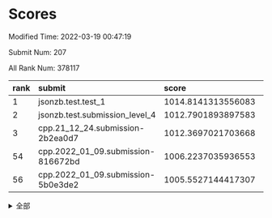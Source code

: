 # Scores

Modified Time: 2022-03-19 00:47:19

Submit Num: 207

All Rank Num: 378117

| rank |               submit               |       score        |       sigma        | pk_num |
| :--- | :--------------------------------- | :----------------- | :----------------- | :----- |
| 1    | jsonzb.test.test_1                 | 1014.8141313556083 | 0.8446387041968337 | 7306   |
| 2    | jsonzb.test.submission_level_4     | 1012.7901893897583 | 0.7967483460781221 | 7311   |
| 3    | cpp.21_12_24.submission-2b2ea0d7   | 1012.3697021703668 | 0.7875909443035943 | 7310   |
| 54   | cpp.2022_01_09.submission-816672bd | 1006.2237035936553 | 0.7305848491062967 | 7305   |
| 56   | cpp.2022_01_09.submission-5b0e3de2 | 1005.5527144417307 | 0.7185827007039026 | 7302   |


<details>
<summary>全部</summary>

| rank |                 submit                 |       score        |       sigma        | pk_num |
| :--- | :------------------------------------- | :----------------- | :----------------- | :----- |
| 1    | jsonzb.test.test_1                     | 1014.8141313556083 | 0.8446387041968337 | 7306   |
| 2    | jsonzb.test.submission_level_4         | 1012.7901893897583 | 0.7967483460781221 | 7311   |
| 3    | cpp.21_12_24.submission-2b2ea0d7       | 1012.3697021703668 | 0.7875909443035943 | 7310   |
| 4    | gobigger.level_3.submission_level_3_36 | 1011.8521248180373 | 0.8072737843781047 | 7306   |
| 5    | gobigger.level_3.submission_level_3_24 | 1011.6518381310301 | 0.7505758762594082 | 7307   |
| 6    | gobigger.level_3.submission_level_3_14 | 1011.4567272319132 | 0.7710062416489456 | 7303   |
| 7    | gobigger.level_3.submission_level_3_33 | 1010.9393614384486 | 0.7582472080689507 | 7307   |
| 8    | gobigger.level_3.submission_level_3_25 | 1010.9168314984533 | 0.7745036980668983 | 7306   |
| 9    | gobigger.level_3.submission_level_3_0  | 1010.905857160917  | 0.7465110325143901 | 7311   |
| 10   | gobigger.level_3.submission_level_3_6  | 1010.7770818029272 | 0.7551794952098143 | 7310   |
| 11   | gobigger.level_3.submission_level_3_11 | 1010.7450773726139 | 0.7799671294544465 | 7301   |
| 12   | gobigger.level_3.submission_level_3_38 | 1010.7403859387822 | 0.7593096230761212 | 7300   |
| 13   | gobigger.level_3.submission_level_3_18 | 1010.7258493544738 | 0.7440609731402895 | 7307   |
| 14   | gobigger.level_3.submission_level_3_16 | 1010.7202914581422 | 0.7704705168895168 | 7306   |
| 15   | gobigger.level_3.submission_level_3_37 | 1010.6893189046293 | 0.762345697397985  | 7304   |
| 16   | gobigger.level_3.submission_level_3_3  | 1010.6261676439804 | 0.7685938405846655 | 7309   |
| 17   | gobigger.level_3.submission_level_3_28 | 1010.5476939834351 | 0.7763860861583245 | 7302   |
| 18   | gobigger.level_3.submission_level_3_7  | 1010.5173388493913 | 0.7706577736757522 | 7308   |
| 19   | gobigger.level_3.submission_level_3_21 | 1010.4746018667669 | 0.7524257007230414 | 7311   |
| 20   | gobigger.level_3.submission_level_3_42 | 1010.4686090083528 | 0.7637740817409534 | 7306   |
| 21   | gobigger.level_3.submission_level_3_26 | 1010.4350508203694 | 0.7683790404006243 | 7307   |
| 22   | gobigger.level_3.submission_level_3_46 | 1010.4084752093419 | 0.7734335031092099 | 7302   |
| 23   | gobigger.level_3.submission_level_3_22 | 1010.3675903787691 | 0.7577718108353476 | 7306   |
| 24   | gobigger.level_3.submission_level_3_9  | 1010.298274572036  | 0.7631028734351334 | 7302   |
| 25   | gobigger.level_3.submission_level_3_17 | 1010.2023026924043 | 0.7604431289564303 | 7300   |
| 26   | gobigger.level_3.submission_level_3_44 | 1010.1578938061353 | 0.8015152668053582 | 7308   |
| 27   | gobigger.level_3.submission_level_3_20 | 1010.007685091433  | 0.754351910538493  | 7307   |
| 28   | gobigger.level_3.submission_level_3_39 | 1009.9843361998282 | 0.7914701474288773 | 7311   |
| 29   | gobigger.level_3.submission_level_3_5  | 1009.9667104438139 | 0.7525887543133226 | 7305   |
| 30   | gobigger.level_3.submission_level_3_13 | 1009.9365161461143 | 0.7502286996734182 | 7305   |
| 31   | gobigger.level_3.submission_level_3_47 | 1009.9281472262813 | 0.7460086056674577 | 7300   |
| 32   | gobigger.level_3.submission_level_3_10 | 1009.9051655946869 | 0.7581875459570222 | 7307   |
| 33   | gobigger.level_3.submission_level_3_8  | 1009.8611579686514 | 0.7478455523922264 | 7305   |
| 34   | gobigger.level_3.submission_level_3_34 | 1009.8272506319447 | 0.7523868862834799 | 7308   |
| 35   | gobigger.level_3.submission_level_3_49 | 1009.7287405147905 | 0.7626274441636103 | 7309   |
| 36   | gobigger.level_3.submission_level_3_40 | 1009.7022841636262 | 0.7559106855035805 | 7311   |
| 37   | gobigger.level_3.submission_level_3_29 | 1009.6268552242819 | 0.7617391164719547 | 7305   |
| 38   | gobigger.level_3.submission_level_3_31 | 1009.6249990196268 | 0.7543648581599826 | 7309   |
| 39   | gobigger.level_3.submission_level_3_2  | 1009.5898150540846 | 0.7637264641988024 | 7308   |
| 40   | gobigger.level_3.submission_level_3_23 | 1009.5888358102804 | 0.7600548706338182 | 7304   |
| 41   | gobigger.level_3.submission_level_3_12 | 1009.4031400369198 | 0.743362072848243  | 7307   |
| 42   | gobigger.level_3.submission_level_3_41 | 1009.382933585284  | 0.7324064985821541 | 7306   |
| 43   | gobigger.level_3.submission_level_3_32 | 1009.3483741099199 | 0.7451912414194404 | 7306   |
| 44   | gobigger.level_3.submission_level_3_15 | 1009.3430469035571 | 0.7438697437578324 | 7309   |
| 45   | gobigger.level_3.submission_level_3_35 | 1009.2286696708562 | 0.7415713023433588 | 7311   |
| 46   | gobigger.level_3.submission_level_3_43 | 1009.2276268512811 | 0.761945154329918  | 7306   |
| 47   | gobigger.level_3.submission_level_3_1  | 1009.2165500286544 | 0.758259880167747  | 7305   |
| 48   | gobigger.level_3.submission_level_3_27 | 1009.2105502149269 | 0.7405511964002572 | 7306   |
| 49   | gobigger.level_3.submission_level_3_45 | 1009.0857943070874 | 0.7437630032895016 | 7307   |
| 50   | gobigger.level_3.submission_level_3_30 | 1009.0341851788162 | 0.7434214408408855 | 7306   |
| 51   | gobigger.level_3.submission_level_3_48 | 1008.8709066697054 | 0.7448427375083158 | 7306   |
| 52   | gobigger.level_3.submission_level_3_19 | 1008.8659728519847 | 0.7446895802230992 | 7300   |
| 53   | gobigger.level_3.submission_level_3_4  | 1008.4090574959752 | 0.743858492356328  | 7306   |
| 54   | cpp.2022_01_09.submission-816672bd     | 1006.2237035936553 | 0.7305848491062967 | 7305   |
| 55   | gobigger.level_1.submission_level_1_2  | 1005.6937339639769 | 0.7196412094936396 | 7306   |
| 56   | cpp.2022_01_09.submission-5b0e3de2     | 1005.5527144417307 | 0.7185827007039026 | 7302   |
| 57   | gobigger.level_1.submission_level_1_37 | 1004.9935361655821 | 0.7232962990441756 | 7308   |
| 58   | gobigger.level_1.submission_level_1_32 | 1004.7154311417293 | 0.7306113966738094 | 7307   |
| 59   | gobigger.level_1.submission_level_1_5  | 1004.6948724807672 | 0.747411044729319  | 7306   |
| 60   | gobigger.level_1.submission_level_1_45 | 1004.2952663946465 | 0.7269206682408661 | 7310   |
| 61   | gobigger.level_1.submission_level_1_20 | 1004.270737237706  | 0.742356972571616  | 7305   |
| 62   | gobigger.level_1.submission_level_1_28 | 1004.1739192937112 | 0.7211287547863949 | 7309   |
| 63   | gobigger.level_1.submission_level_1_18 | 1004.1163894791237 | 0.7190311543372603 | 7307   |
| 64   | gobigger.level_1.submission_level_1_15 | 1003.9648324006137 | 0.7013385900198852 | 7306   |
| 65   | gobigger.level_1.submission_level_1_49 | 1003.9474680672863 | 0.7185253170680147 | 7303   |
| 66   | gobigger.level_1.submission_level_1_26 | 1003.9193996029189 | 0.720643339897717  | 7306   |
| 67   | gobigger.level_1.submission_level_1_44 | 1003.918231097269  | 0.7226944541590217 | 7307   |
| 68   | gobigger.level_1.submission_level_1_48 | 1003.8659639196452 | 0.7139354778832528 | 7308   |
| 69   | gobigger.level_1.submission_level_1_43 | 1003.8473199430233 | 0.7205602040716887 | 7309   |
| 70   | gobigger.level_1.submission_level_1_39 | 1003.801181819981  | 0.7257504146569761 | 7305   |
| 71   | gobigger.level_1.submission_level_1_46 | 1003.7748588721325 | 0.7169181402105482 | 7309   |
| 72   | gobigger.level_1.submission_level_1_19 | 1003.6547483837542 | 0.716229443908451  | 7305   |
| 73   | gobigger.level_1.submission_level_1_36 | 1003.6109081582476 | 0.7212036081573155 | 7307   |
| 74   | gobigger.level_1.submission_level_1_30 | 1003.5839739790604 | 0.7173086935148678 | 7307   |
| 75   | gobigger.level_1.submission_level_1_17 | 1003.557014588921  | 0.7105577526424102 | 7302   |
| 76   | gobigger.level_1.submission_level_1_33 | 1003.5448808120287 | 0.7097068712933956 | 7310   |
| 77   | gobigger.level_1.submission_level_1_10 | 1003.5397272824763 | 0.7189629953029424 | 7307   |
| 78   | gobigger.level_1.submission_level_1_16 | 1003.5322958026621 | 0.7238463576723854 | 7311   |
| 79   | gobigger.level_1.submission_level_1_21 | 1003.474707469074  | 0.7213033455527612 | 7306   |
| 80   | gobigger.level_1.submission_level_1_14 | 1003.3932352495144 | 0.7154910401191676 | 7308   |
| 81   | gobigger.level_1.submission_level_1_22 | 1003.3734829398802 | 0.7196572415853113 | 7307   |
| 82   | gobigger.level_1.submission_level_1_27 | 1003.3079175209795 | 0.706473444584273  | 7308   |
| 83   | gobigger.level_1.submission_level_1_35 | 1003.2802707867986 | 0.7188569452539069 | 7308   |
| 84   | gobigger.level_1.submission_level_1_40 | 1003.2500831088506 | 0.7061416208826384 | 7300   |
| 85   | gobigger.level_1.submission_level_1_34 | 1003.2413237093867 | 0.7174883631225298 | 7308   |
| 86   | gobigger.level_1.submission_level_1_8  | 1003.230651990344  | 0.7206819366009068 | 7305   |
| 87   | gobigger.level_1.submission_level_1_0  | 1003.226444432652  | 0.7133808598766123 | 7307   |
| 88   | gobigger.level_1.submission_level_1_38 | 1003.1137914496435 | 0.7252565756386602 | 7305   |
| 89   | gobigger.level_1.submission_level_1_31 | 1003.111810436984  | 0.7189229661634706 | 7303   |
| 90   | gobigger.level_1.submission_level_1_7  | 1003.0402413998004 | 0.7095693059451137 | 7307   |
| 91   | gobigger.level_1.submission_level_1_9  | 1002.9633928879383 | 0.7056978239571561 | 7309   |
| 92   | gobigger.level_1.submission_level_1_6  | 1002.9184884257194 | 0.720750021766655  | 7312   |
| 93   | gobigger.level_1.submission_level_1_25 | 1002.8904395602558 | 0.731895976965283  | 7305   |
| 94   | gobigger.level_1.submission_level_1_11 | 1002.772776424726  | 0.7079311974455003 | 7312   |
| 95   | gobigger.level_1.submission_level_1_41 | 1002.7709419130106 | 0.7155573485484915 | 7307   |
| 96   | gobigger.level_1.submission_level_1_12 | 1002.6737344695099 | 0.7095859256027448 | 7304   |
| 97   | gobigger.level_1.submission_level_1_24 | 1002.6568783406972 | 0.7140478862025986 | 7308   |
| 98   | gobigger.level_1.submission_level_1_13 | 1002.6405716509752 | 0.7160522933382619 | 7310   |
| 99   | gobigger.level_1.submission_level_1_47 | 1002.6317554590032 | 0.715019741260844  | 7306   |
| 100  | gobigger.level_1.submission_level_1_1  | 1002.6156882719554 | 0.7159218569338308 | 7311   |
| 101  | gobigger.level_1.submission_level_1_3  | 1002.5242961151843 | 0.7204333224502109 | 7305   |
| 102  | gobigger.level_1.submission_level_1_42 | 1002.4589355852435 | 0.7097285717655207 | 7308   |
| 103  | gobigger.level_1.submission_level_1_23 | 1002.3370872610906 | 0.7127442556291965 | 7306   |
| 104  | gobigger.level_1.submission_level_1_29 | 1002.132430874529  | 0.7077584528927061 | 7308   |
| 105  | gobigger.level_1.submission_level_1_4  | 1002.0373881308342 | 0.7114633776848499 | 7311   |
| 106  | gobigger.random.submission_random_49   | 997.6846760351439  | 0.7032266906332817 | 7305   |
| 107  | gobigger.random.submission_random_42   | 997.6446911876675  | 0.7089354862561912 | 7306   |
| 108  | gobigger.random.submission_random_11   | 996.8626435125078  | 0.7048280697859266 | 7302   |
| 109  | gobigger.random.submission_random_0    | 996.834483134084   | 0.7172435613869702 | 7302   |
| 110  | gobigger.random.submission_random_6    | 996.7992868173259  | 0.7215913044889742 | 7307   |
| 111  | gobigger.random.submission_random_5    | 996.7397321074208  | 0.6979948275857444 | 7310   |
| 112  | gobigger.random.submission_random_36   | 996.6067881602584  | 0.705572653795227  | 7308   |
| 113  | gobigger.random.submission_random_31   | 996.514736303419   | 0.7072205674432487 | 7308   |
| 114  | gobigger.random.submission_random_27   | 996.4897522831906  | 0.7245620613955148 | 7312   |
| 115  | gobigger.random.submission_random_34   | 996.3846238693839  | 0.7192891791469221 | 7302   |
| 116  | gobigger.random.submission_random_39   | 996.3543470199817  | 0.7000782764683937 | 7308   |
| 117  | gobigger.random.submission_random_18   | 996.3176023791809  | 0.7046705616555322 | 7311   |
| 118  | gobigger.random.submission_random_44   | 996.2917502663333  | 0.7176313871594825 | 7306   |
| 119  | gobigger.random.submission_random_12   | 996.2452329470792  | 0.7037571245463192 | 7305   |
| 120  | gobigger.random.submission_random_30   | 996.2039822651033  | 0.7207832130460698 | 7306   |
| 121  | gobigger.random.submission_random_47   | 996.1933037910072  | 0.7102680301452979 | 7302   |
| 122  | gobigger.random.submission_random_37   | 996.1094701491232  | 0.7072809688891685 | 7304   |
| 123  | gobigger.random.submission_random_45   | 996.0772550872234  | 0.7097888497111328 | 7308   |
| 124  | gobigger.random.submission_random_23   | 995.9737248156658  | 0.7083715118945451 | 7311   |
| 125  | gobigger.random.submission_random_25   | 995.9689419788219  | 0.7251035220216586 | 7307   |
| 126  | gobigger.random.submission_random_28   | 995.9630427994853  | 0.7095014500722594 | 7309   |
| 127  | gobigger.random.submission_random_40   | 995.9599251399475  | 0.704105064741733  | 7305   |
| 128  | gobigger.random.submission_random_2    | 995.9046897550222  | 0.7297150357431456 | 7310   |
| 129  | gobigger.random.submission_random_17   | 995.881201919013   | 0.7104587228594469 | 7306   |
| 130  | gobigger.random.submission_random_26   | 995.8295092669285  | 0.7210182741668123 | 7307   |
| 131  | gobigger.random.submission_random_15   | 995.798829099653   | 0.7140987784687757 | 7305   |
| 132  | gobigger.random.submission_random_32   | 995.7914503631141  | 0.7120447918060334 | 7305   |
| 133  | gobigger.random.submission_random_4    | 995.77741988954    | 0.731281228329864  | 7306   |
| 134  | gobigger.random.submission_random_29   | 995.7053313811807  | 0.7310542217756122 | 7312   |
| 135  | gobigger.random.submission_random_16   | 995.702982063766   | 0.7223584687749548 | 7307   |
| 136  | gobigger.random.submission_random_7    | 995.6744292929326  | 0.7033497942053621 | 7306   |
| 137  | gobigger.random.submission_random_9    | 995.6719614818081  | 0.7180703505083701 | 7306   |
| 138  | gobigger.random.submission_random_3    | 995.6647602096778  | 0.7059066315666335 | 7307   |
| 139  | gobigger.random.submission_random_48   | 995.6349259887495  | 0.7198763738037987 | 7305   |
| 140  | gobigger.random.submission_random_46   | 995.5722901980946  | 0.7244457384017174 | 7312   |
| 141  | gobigger.random.submission_random_14   | 995.5649414971496  | 0.7143575495082601 | 7308   |
| 142  | gobigger.random.submission_random_35   | 995.5464439083264  | 0.7149906169436451 | 7305   |
| 143  | gobigger.random.submission_random_13   | 995.534117532216   | 0.6988761771489106 | 7304   |
| 144  | gobigger.random.submission_random_38   | 995.532816402111   | 0.7076903620081616 | 7307   |
| 145  | gobigger.random.submission_random_24   | 995.5010641036677  | 0.7277248748715853 | 7304   |
| 146  | gobigger.random.submission_random_22   | 995.4471567238131  | 0.7145728564680537 | 7310   |
| 147  | gobigger.random.submission_random_43   | 995.3066919469946  | 0.7175769790717471 | 7302   |
| 148  | gobigger.random.submission_random_8    | 995.226865766675   | 0.7153258884680611 | 7309   |
| 149  | gobigger.random.submission_random_10   | 995.2241742803535  | 0.7088530800075034 | 7305   |
| 150  | gobigger.random.submission_random_41   | 995.1828106480241  | 0.7070884510479074 | 7306   |
| 151  | gobigger.random.submission_random_21   | 995.1584388073454  | 0.7129200746995903 | 7304   |
| 152  | gobigger.random.submission_random_20   | 995.0639250578216  | 0.7174632501546235 | 7307   |
| 153  | gobigger.random.submission_random_19   | 995.0214843656277  | 0.7270746667213046 | 7305   |
| 154  | gobigger.random.submission_random_33   | 994.834055855023   | 0.7250772808948551 | 7310   |
| 155  | gobigger.random.submission_random_1    | 994.8039797639558  | 0.7009455332604188 | 7306   |
| 156  | gobigger.level_2.submission_level_2_14 | 993.9565691153921  | 0.7299448953152131 | 7303   |
| 157  | gobigger.level_2.submission_level_2_0  | 993.7578201418937  | 0.7288721820617602 | 7309   |
| 158  | gobigger.level_2.submission_level_2_10 | 993.2067972473402  | 0.732420041537337  | 7306   |
| 159  | gobigger.level_2.submission_level_2_35 | 993.1960804674845  | 0.7390750009264605 | 7308   |
| 160  | gobigger.level_2.submission_level_2_13 | 993.0604198624095  | 0.7305819040302511 | 7302   |
| 161  | gobigger.level_2.submission_level_2_26 | 992.9179818788593  | 0.7459336712922569 | 7305   |
| 162  | gobigger.level_2.submission_level_2_39 | 992.8872790705565  | 0.749044016203152  | 7304   |
| 163  | gobigger.level_2.submission_level_2_43 | 992.8212181132478  | 0.7358425035008114 | 7308   |
| 164  | gobigger.level_2.submission_level_2_17 | 992.7422764358282  | 0.7523395937444783 | 7305   |
| 165  | gobigger.level_2.submission_level_2_6  | 992.5788521646398  | 0.7601239616781489 | 7310   |
| 166  | gobigger.level_2.submission_level_2_46 | 992.5597892629421  | 0.7451452254037574 | 7313   |
| 167  | gobigger.level_2.submission_level_2_7  | 992.4996856019249  | 0.7334451122227271 | 7306   |
| 168  | gobigger.level_2.submission_level_2_24 | 992.4271722166347  | 0.743854331898648  | 7301   |
| 169  | gobigger.level_2.submission_level_2_9  | 992.4166797923267  | 0.7275426344097864 | 7308   |
| 170  | gobigger.level_2.submission_level_2_18 | 992.3161432541929  | 0.752743941141926  | 7302   |
| 171  | gobigger.level_2.submission_level_2_11 | 992.2032030229501  | 0.74316336245571   | 7306   |
| 172  | gobigger.level_2.submission_level_2_36 | 992.1954656237299  | 0.7400405150807711 | 7310   |
| 173  | gobigger.level_2.submission_level_2_44 | 992.1751976063402  | 0.7564960229178681 | 7297   |
| 174  | gobigger.level_2.submission_level_2_37 | 992.0922025284613  | 0.7421861514209925 | 7308   |
| 175  | gobigger.level_2.submission_level_2_42 | 992.0537131615234  | 0.747374271925278  | 7307   |
| 176  | gobigger.level_2.submission_level_2_16 | 992.0529737259347  | 0.7475739524386162 | 7310   |
| 177  | gobigger.level_2.submission_level_2_19 | 992.028667276371   | 0.7416121382082388 | 7306   |
| 178  | gobigger.level_2.submission_level_2_34 | 992.000633725404   | 0.7418616125068568 | 7307   |
| 179  | gobigger.level_2.submission_level_2_25 | 991.9740089681723  | 0.7399303833948053 | 7305   |
| 180  | gobigger.level_2.submission_level_2_15 | 991.9394793916201  | 0.7693459512114852 | 7305   |
| 181  | gobigger.level_2.submission_level_2_28 | 991.9189235602221  | 0.7712434356449837 | 7305   |
| 182  | gobigger.level_2.submission_level_2_22 | 991.917285596897   | 0.7488739180962948 | 7313   |
| 183  | gobigger.level_2.submission_level_2_47 | 991.8634189023732  | 0.7471027538992251 | 7304   |
| 184  | gobigger.level_2.submission_level_2_2  | 991.8565839283248  | 0.739256391163215  | 7312   |
| 185  | gobigger.level_2.submission_level_2_49 | 991.844457993651   | 0.7381336609347684 | 7307   |
| 186  | gobigger.level_2.submission_level_2_41 | 991.8139324418468  | 0.7450037486151562 | 7304   |
| 187  | gobigger.level_2.submission_level_2_21 | 991.8105568972285  | 0.7469492180759986 | 7304   |
| 188  | gobigger.level_2.submission_level_2_29 | 991.808917523875   | 0.72915255073488   | 7308   |
| 189  | gobigger.level_2.submission_level_2_1  | 991.6888000690793  | 0.7345411425052379 | 7306   |
| 190  | gobigger.level_2.submission_level_2_45 | 991.6321862318044  | 0.7337503959580445 | 7308   |
| 191  | gobigger.level_2.submission_level_2_3  | 991.4851947001163  | 0.7436259526692502 | 7304   |
| 192  | gobigger.level_2.submission_level_2_32 | 991.4721305839672  | 0.7483305979913265 | 7304   |
| 193  | gobigger.level_2.submission_level_2_33 | 991.4711079051606  | 0.7370426501033225 | 7309   |
| 194  | gobigger.level_2.submission_level_2_40 | 991.3880829484011  | 0.7697347507415294 | 7303   |
| 195  | gobigger.level_2.submission_level_2_5  | 991.2448296017303  | 0.7504369954432489 | 7308   |
| 196  | gobigger.level_2.submission_level_2_38 | 991.1715632557078  | 0.7523456300312966 | 7309   |
| 197  | gobigger.level_2.submission_level_2_30 | 991.1236995563825  | 0.741873677512378  | 7307   |
| 198  | gobigger.level_2.submission_level_2_48 | 991.1055554881801  | 0.7585075808937627 | 7307   |
| 199  | gobigger.level_2.submission_level_2_20 | 991.0470660565594  | 0.7591941563696166 | 7308   |
| 200  | gobigger.level_2.submission_level_2_12 | 990.9594717196632  | 0.7689757513632164 | 7310   |
| 201  | gobigger.level_2.submission_level_2_27 | 990.701973880646   | 0.7586362929408235 | 7312   |
| 202  | gobigger.level_2.submission_level_2_23 | 990.5331637069568  | 0.7718632888990763 | 7309   |
| 203  | gobigger.level_2.submission_level_2_31 | 990.3111841489887  | 0.7797111193817867 | 7310   |
| 204  | gobigger.level_2.submission_level_2_4  | 990.168607004768   | 0.7618676966645178 | 7309   |
| 205  | gobigger.level_2.submission_level_2_8  | 989.9786604946217  | 0.7693373605397611 | 7306   |
| 206  | gobigger.none.submission_none_0        | 975.8438168864097  | 1.4260516731970758 | 7303   |
| 207  | gobigger.none.submission_none_1        | 974.8893415418637  | 1.544797311893923  | 7309   |

</details>